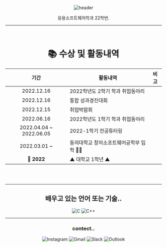 
<div align="center">
  
![header](https://capsule-render.vercel.app/api?type=waving&color=d3bec2&height=300&section=header&text=hyunjin03&fontSize=90&animation=fadeIn&fontAlignY=38&desc=김현진&fontColor=ffffff&descAlignY=51&descAlign=72)
  
응용소프트웨어학과 22학번.
<br>
<hr>
<br>

# 📚 수상 및 활동내역

| 기간 | 활동내역 | 비고 |
| :---: | ------ | :--: |
| 2022.12.16 | 2022학년도 2학기 학과 취업동아리 |  |
| 2022.12.16 | 통합 성과경진대회 |  |
| 2022.12.15 | 취업박람회 |  |
| 2022.06.16 | 2022학년도 1학기 학과 취업동아리 |  |
| 2022.04.04 ~ 2022.06.05 | 2022-1학기 전공튜터링 |  |
| 2022.03.01 ~ | 동의대학교 창의소프트웨어공학부 입학 🧑‍🎓 |  |
| **🚩 2022** | ▲ 대학교 1학년 ▲ |  |

<br>
<br>
<hr>

## 배우고 있는 언어 또는 기술..
![C](https://img.shields.io/badge/c-%2300599C.svg?style=for-the-badge&logo=c&logoColor=white) ![C++](https://img.shields.io/badge/c++-%2300599C.svg?style=for-the-badge&logo=c%2B%2B&logoColor=white) 

  <hr>
  
  ### contect..
  ![Instagram](https://img.shields.io/badge/Instagram-%23E4405F.svg?style=for-the-badge&logo=Instagram&logoColor=white) ![Gmail](https://img.shields.io/badge/Gmail-D14836?style=for-the-badge&logo=gmail&logoColor=white) ![Slack](https://img.shields.io/badge/Slack-4A154B?style=for-the-badge&logo=slack&logoColor=white) ![Outlook](https://img.shields.io/badge/Microsoft_Outlook-0078D4?style=for-the-badge&logo=microsoft-outlook&logoColor=white)

